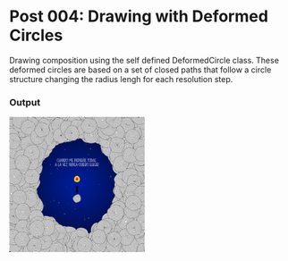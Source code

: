 # Post 004: Drawing with Deformed Circles

Drawing composition using the self defined DeformedCircle class. These deformed circles are based on a set of closed
paths that follow a circle structure changing the radius lengh for each resolution step.

### Output
<img src="doc/output.png" width="48%">
